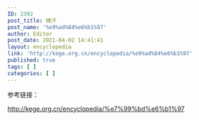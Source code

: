 ```yaml
---
ID: 2392
post_title: 魄汗
post_name: '%e9%ad%84%e6%b1%97'
author: Editor
post_date: 2021-04-02 14:41:41
layout: encyclopedia
link: 'http://kege.org.cn/encyclopedia/%e9%ad%84%e6%b1%97'
published: true
tags: [ ]
categories: [ ]
---
```

参考链接：

http://kege.org.cn/encyclopedia/%e7%99%bd%e6%b1%97